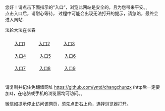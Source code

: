 您好！请点击下面指示的“入口”，浏览此网站是安全的，且为您带来平安。。 <br/>
点击入口后，请耐心等待， 过程中可能会出现无法打开的提示，请忽略，最终会进入网站. </br>

法轮大法在长春<br/>
<div style="padding:10px"><a style="margin:20px" target="_blank" href="https://d24lrr56vczbt1.cloudfront.net/2Qpsp?gvplb" id="ccLink1" rel="nofollow">入口1</a> <a target="_blank" style="margin:20px" href="https://d31gm2rzp0wgsw.cloudfront.net/2Qpsp?ojyad" id="ccLink2" rel="nofollow">入口2</a> <a style="margin:20px" target="_blank" href="https://d36h0jbjnw6s4m.cloudfront.net/2Qpsp?atgow" id="ccLink3" rel="nofollow">入口3</a></div>

<div style="padding:10px" ><a style="margin:20px" target="_blank" href="https://d24lrr56vczbt1.cloudfront.net/2Qpsp?gvplb" id="ccLink4" rel="nofollow">入口4</a> <a style="margin:20px" href="https://d31gm2rzp0wgsw.cloudfront.net/2Qpsp?ojyad" target="_blank" id="ccLink5" rel="nofollow">入口5</a> <a style="margin:20px" href="https://d36h0jbjnw6s4m.cloudfront.net/2Qpsp?atgow" target="_blank" id="ccLink6" rel="nofollow">入口6</a></div>

<div style="padding:10px"><a style="margin:20px" target="_blank" href="https://d24lrr56vczbt1.cloudfront.net/2Qpsp?gvplb" id="ccLink7" rel="nofollow">入口7</a> <a style="margin:20px" href="https://d31gm2rzp0wgsw.cloudfront.net/2Qpsp?ojyad" target="_blank" id="ccLink8" rel="nofollow">入口8</a> <a style="margin:20px" target="_blank" href="https://d36h0jbjnw6s4m.cloudfront.net/2Qpsp?atgow" id="ccLink9" rel="nofollow">入口9</a></div>

<br/>



请复制并记住免翻墙网址 https://github.com/yntd/changchunzx (http后一定要加s)，在电脑或手机的浏览器均可访问。。<br/>

微信如提示停止访问该网页，须先点击右上角，选择浏览器打开。
